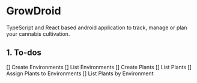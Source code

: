 # GrowDroid

TypeScript and React based android application to track, manage or plan your cannabis cultivation. 

## 1. To-dos

[] Create Environments
[] List Environments
[] Create Plants
[] List Plants 
[] Assign Plants to Environments
[] List Plants by Environment
